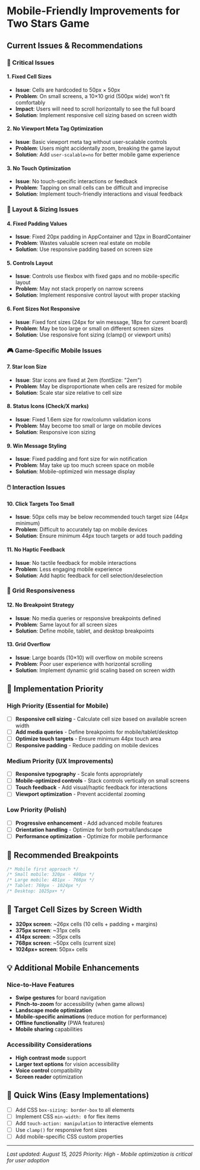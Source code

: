 # Mobile-Friendly Improvements for Two Stars Game

## Current Issues & Recommendations

### 🚨 Critical Issues

#### 1. **Fixed Cell Sizes**

- **Issue**: Cells are hardcoded to 50px × 50px
- **Problem**: On small screens, a 10×10 grid (500px wide) won't fit comfortably
- **Impact**: Users will need to scroll horizontally to see the full board
- **Solution**: Implement responsive cell sizing based on screen width

#### 2. **No Viewport Meta Tag Optimization**

- **Issue**: Basic viewport meta tag without user-scalable controls
- **Problem**: Users might accidentally zoom, breaking the game layout
- **Solution**: Add `user-scalable=no` for better mobile game experience

#### 3. **No Touch Optimization**

- **Issue**: No touch-specific interactions or feedback
- **Problem**: Tapping on small cells can be difficult and imprecise
- **Solution**: Implement touch-friendly interactions and visual feedback

### 📱 Layout & Sizing Issues

#### 4. **Fixed Padding Values**

- **Issue**: Fixed 20px padding in AppContainer and 12px in BoardContainer
- **Problem**: Wastes valuable screen real estate on mobile
- **Solution**: Use responsive padding based on screen size

#### 5. **Controls Layout**

- **Issue**: Controls use flexbox with fixed gaps and no mobile-specific layout
- **Problem**: May not stack properly on narrow screens
- **Solution**: Implement responsive control layout with proper stacking

#### 6. **Font Sizes Not Responsive**

- **Issue**: Fixed font sizes (24px for win message, 18px for current board)
- **Problem**: May be too large or small on different screen sizes
- **Solution**: Use responsive font sizing (clamp() or viewport units)

### 🎮 Game-Specific Mobile Issues

#### 7. **Star Icon Size**

- **Issue**: Star icons are fixed at 2em (fontSize: "2em")
- **Problem**: May be disproportionate when cells are resized for mobile
- **Solution**: Scale star size relative to cell size

#### 8. **Status Icons (Check/X marks)**

- **Issue**: Fixed 1.6em size for row/column validation icons
- **Problem**: May become too small or large on mobile devices
- **Solution**: Responsive icon sizing

#### 9. **Win Message Styling**

- **Issue**: Fixed padding and font size for win notification
- **Problem**: May take up too much screen space on mobile
- **Solution**: Mobile-optimized win message display

### 🖱️ Interaction Issues

#### 10. **Click Targets Too Small**

- **Issue**: 50px cells may be below recommended touch target size (44px minimum)
- **Problem**: Difficult to accurately tap on mobile devices
- **Solution**: Ensure minimum 44px touch targets or add touch padding

#### 11. **No Haptic Feedback**

- **Issue**: No tactile feedback for mobile interactions
- **Problem**: Less engaging mobile experience
- **Solution**: Add haptic feedback for cell selection/deselection

### 📐 Grid Responsiveness

#### 12. **No Breakpoint Strategy**

- **Issue**: No media queries or responsive breakpoints defined
- **Problem**: Same layout for all screen sizes
- **Solution**: Define mobile, tablet, and desktop breakpoints

#### 13. **Grid Overflow**

- **Issue**: Large boards (10×10) will overflow on mobile screens
- **Problem**: Poor user experience with horizontal scrolling
- **Solution**: Implement dynamic grid scaling based on screen width

## 🔧 Implementation Priority

### High Priority (Essential for Mobile)

- [ ] **Responsive cell sizing** - Calculate cell size based on available screen width
- [ ] **Add media queries** - Define breakpoints for mobile/tablet/desktop
- [ ] **Optimize touch targets** - Ensure minimum 44px touch area
- [ ] **Responsive padding** - Reduce padding on mobile devices

### Medium Priority (UX Improvements)

- [ ] **Responsive typography** - Scale fonts appropriately
- [ ] **Mobile-optimized controls** - Stack controls vertically on small screens
- [ ] **Touch feedback** - Add visual/haptic feedback for interactions
- [ ] **Viewport optimization** - Prevent accidental zooming

### Low Priority (Polish)

- [ ] **Progressive enhancement** - Add advanced mobile features
- [ ] **Orientation handling** - Optimize for both portrait/landscape
- [ ] **Performance optimization** - Optimize for mobile performance

## 📱 Recommended Breakpoints

```css
/* Mobile first approach */
/* Small mobile: 320px - 480px */
/* Large mobile: 481px - 768px */
/* Tablet: 769px - 1024px */
/* Desktop: 1025px+ */
```

## 🎯 Target Cell Sizes by Screen Width

- **320px screen**: ~26px cells (10 cells + padding + margins)
- **375px screen**: ~31px cells
- **414px screen**: ~35px cells
- **768px screen**: ~50px cells (current size)
- **1024px+ screen**: 50px+ cells

## 💡 Additional Mobile Enhancements

### Nice-to-Have Features

- **Swipe gestures** for board navigation
- **Pinch-to-zoom** for accessibility (when game allows)
- **Landscape mode optimization**
- **Mobile-specific animations** (reduce motion for performance)
- **Offline functionality** (PWA features)
- **Mobile sharing** capabilities

### Accessibility Considerations

- **High contrast mode** support
- **Larger text options** for vision accessibility
- **Voice control** compatibility
- **Screen reader** optimization

## 🚀 Quick Wins (Easy Implementations)

- [ ] Add CSS `box-sizing: border-box` to all elements
- [ ] Implement CSS `min-width: 0` for flex items
- [ ] Add `touch-action: manipulation` to interactive elements
- [ ] Use `clamp()` for responsive font sizes
- [ ] Add mobile-specific CSS custom properties

---

_Last updated: August 15, 2025_
_Priority: High - Mobile optimization is critical for user adoption_
